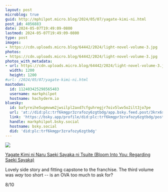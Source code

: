 ```yaml
---
layout: post
microblog: true
guid: http://mphilpot.micro.blog/2024/05/07/yagate-kimi-ni.html
post_id: 4056883
date: 2024-05-07T19:49:09-0800
lastmod: 2024-05-07T19:49:09-0800
type: post
images:
- https://cdn.uploads.micro.blog/64442/2024/light-novel-volume-3.jpg
photos:
- https://cdn.uploads.micro.blog/64442/2024/light-novel-volume-3.jpg
photos_with_metadata:
- url: https://cdn.uploads.micro.blog/64442/2024/light-novel-volume-3.jpg
  width: 1200
  height: 1200
#url: /2024/05/07/yagate-kimi-ni.html
mastodon:
  id: 112403425298565483
  username: markphilpot
  hostname: hachyderm.io
bluesky:
  id: bafyreihe5ugmvwm2jwsilpl2axd7cfguhregjr7oiv5lwv5o2ilt3jo7pe
  url: 'at://did:plc:trf6kmgpr3zrafozy6zgtbdg/app.bsky.feed.post/3krx6s226tj2t'
  link: 'https://bsky.app/profile/did:plc:trf6kmgpr3zrafozy6zgtbdg/post/3krx6s226tj2t'
  handle: markphilpot.bsky.social
  hostname: bsky.social
  did: 'did:plc:trf6kmgpr3zrafozy6zgtbdg'
---
```

![](https://micro.markphilpot.com/uploads/2024/light-novel-volume-3.jpg)

[Yagate Kimi ni Naru Saeki Sayaka ni Tsuite (Bloom Into You: Regarding Saeki Sayaka)](https://anilist.co/manga/105388/Yagate-Kimi-ni-Naru-Saeki-Sayaka-ni-Tsuite/)

Lovely side story and fitting capstone to the franchise. The third volume was *way* too short -- is an OVA too much to ask for?

8/10


